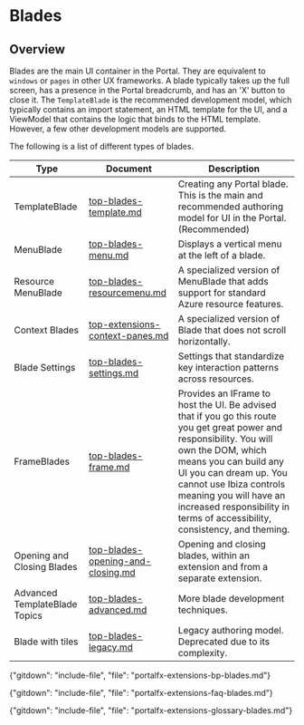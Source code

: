 
# Blades 

## Overview

Blades are the main UI container in the Portal. They are equivalent to `windows` or `pages` in other UX frameworks.  A blade typically takes up the full screen, has a presence in the Portal breadcrumb, and has an 'X' button to close it. The `TemplateBlade` is the recommended development model, which typically contains an import statement, an HTML template for the UI, and a ViewModel that contains the logic that binds to the HTML template. However, a few other development models are supported.     

The following is a list of different types of blades.

| Type                          | Document           | Description |
| ----------------------------- | ---- | ---- |
| TemplateBlade                 | [top-blades-template.md](top-blades-template.md) | Creating any Portal blade. This is the main and recommended authoring model for UI in the Portal. (Recommended) |
| MenuBlade                     | [top-blades-menu.md](top-blades-menu.md) | Displays a vertical menu at the left of a blade.      |
| Resource MenuBlade       |   [top-blades-resourcemenu.md](top-blades-resourcemenu.md)  | A specialized version of MenuBlade that adds support for standard Azure resource features.  | 
| Context Blades     |   [top-extensions-context-panes.md](top-extensions-context-panes.md)  | A specialized version of Blade that does not scroll horizontally.   | 
| Blade Settings | [top-blades-settings.md](top-blades-settings.md) | Settings that  standardize key interaction patterns across resources. | 
| FrameBlades       | [top-blades-frame.md](top-blades-frame.md)  | Provides an IFrame to host the UI. Be advised that if you go this route you get great power and responsibility. You will own the DOM, which means you can build any UI you can dream up. You cannot use Ibiza controls meaning you will have an increased responsibility in terms of accessibility, consistency, and theming.  |
| Opening and Closing Blades    | [top-blades-opening-and-closing.md](top-blades-opening-and-closing.md) | Opening and closing blades, within an extension and from a separate extension.  |
| Advanced TemplateBlade Topics    | [top-blades-advanced.md](top-blades-advanced.md) | More blade development techniques.  |
| Blade with tiles   | [top-blades-legacy.md](top-blades-legacy.md)  |  Legacy authoring model. Deprecated due to its complexity. | 


 {"gitdown": "include-file", "file": "portalfx-extensions-bp-blades.md"}

 {"gitdown": "include-file", "file": "portalfx-extensions-faq-blades.md"}

 {"gitdown": "include-file", "file": "portalfx-extensions-glossary-blades.md"}
